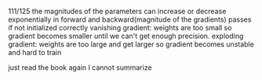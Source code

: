 111/125
the magnitudes of the parameters can increase or decrease exponentially in forward and backward(magnitude of the gradients) passes if not initialized correctly
vanishing gradient: weights are too small so gradient becomes smaller until we can't get enough precision.
exploding gradient: weights are too large and get larger so gradient becomes unstable and hard to train

just read the book again I cannot summarize
